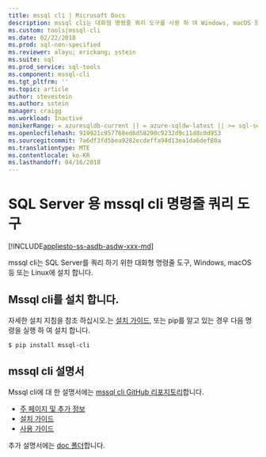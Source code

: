 ```yaml
---
title: mssql cli | Microsoft Docs
description: mssql cli는 대화형 명령줄 쿼리 도구를 사용 하 여 Windows, macOS 등 또는 Linux에서 실행 되는 SQL Server입니다.
ms.custom: tools|mssql-cli
ms.date: 02/22/2018
ms.prod: sql-non-specified
ms.reviewer: alayu; erickang; sstein
ms.suite: sql
ms.prod_service: sql-tools
ms.component: mssql-cli
ms.tgt_pltfrm: ''
ms.topic: article
author: stevestein
ms.author: sstein
manager: craigg
ms.workload: Inactive
monikerRange: = azuresqldb-current || = azure-sqldw-latest || >= sql-server-2016 || = sqlallproducts-allversions
ms.openlocfilehash: 919921c957768ed6d58290c9232d9c11d8c0d953
ms.sourcegitcommit: 7a6df3fd5bea9282ecdeffa94d13ea1da6def80a
ms.translationtype: MTE
ms.contentlocale: ko-KR
ms.lasthandoff: 04/16/2018
---
```

# <a name="mssql-cli-command-line-query-tool-for-sql-server"></a>SQL Server 용 mssql cli 명령줄 쿼리 도구
[!INCLUDE[appliesto-ss-asdb-asdw-xxx-md](../includes/appliesto-ss-asdb-asdw-xxx-md.md)]

mssql cli는 SQL Server를 쿼리 하기 위한 대화형 명령줄 도구, Windows, macOS 등 또는 Linux에 설치 합니다.

## <a name="install-mssql-cli"></a>Mssql cli를 설치 합니다.

자세한 설치 지침을 참조 하십시오.는 [설치 가이드](https://github.com/dbcli/mssql-cli/blob/master/doc/installation_guide.md), 또는 pip를 알고 있는 경우 다음 명령을 실행 하 여 설치 합니다.

```$ pip install mssql-cli```

## <a name="mssql-cli-documentation"></a>mssql cli 설명서

Mssql cli에 대 한 설명서에는 [mssql cli GitHub 리포지토리](https://github.com/dbcli/mssql-cli)합니다.

- [주 페이지 및 추가 정보](https://github.com/dbcli/mssql-cli)
- [설치 가이드](https://github.com/dbcli/mssql-cli/blob/master/doc/installation_guide.md)
- [사용 가이드](https://github.com/dbcli/mssql-cli/blob/master/doc/usage_guide.md)

추가 설명서에는 [doc 폴더](https://github.com/dbcli/mssql-cli/tree/master/doc)합니다.



  
